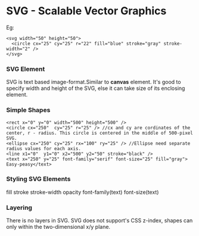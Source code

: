 # SVG - Scalable Vector Graphics 

Eg:

    <svg width="50" height="50">
      <circle cx="25" cy="25" r="22" fill="blue" stroke="gray" stroke-width="2" />
    </svg>

### SVG Element
  SVG is text based image-format.Similar to **canvas** element.
  It's good to specify width and height of the SVG, else it can take size of its enclosing element.

### Simple Shapes
    <rect x="0" y="0" width="500" height="500" /> 
    <circle cx="250"  cy="25" r="25" /> //cx and cy are cordinates of the center, r - radius. This circle is centered in the middle of 500-pixel SVG.
    <ellipse cx="250" cy="25" rx="100" ry="25" /> //Ellipse need separate radius values for each axis.
    <line x1="0"  y1="0" x2="500" y2="50" stroke="black" />
    <text x="250" y="25" font-family="serif" font-size="25" fill="gray"> Easy-peasy</text>

### Styling SVG Elements
  fill
  stroke
  stroke-width
  opacity
  font-family(text)
  font-size(text)

### Layering
There is no layers in SVG. SVG does not support's CSS z-index, shapes can only within the two-dimensional x/y plane.

    
